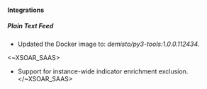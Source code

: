 
#### Integrations

##### Plain Text Feed
- Updated the Docker image to: *demisto/py3-tools:1.0.0.112434*.

<~XSOAR_SAAS>
- Support for instance-wide indicator enrichment exclusion.
</~XSOAR_SAAS>
